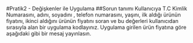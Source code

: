 #Pratik2 - Değişkenler ile Uygulama
##Sorun tanımı
Kullanıcıya T.C Kimlik Numarasını, adını, soyadını , telefon numarasını, yaşını, ilk aldığı ürünün fiyatını, ikinci aldığını ürünün fiyatını soran ve bu değerleri kullanıcıdan sırasıyla alan bir uygulama kodlayınız. Uygulama girilen ürün fiyatına göre aşağıdaki gibi bir mesaj yayınlasın.


